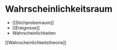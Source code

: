 # Wahrscheinlichkeitsraum
+ [[Stichprobenraum]]
+ [[Ereignisse]]
+ Wahrscheinlichkeiten

[[Wahrscheinlichkeitstheorie]]